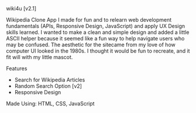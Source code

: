 wiki4u [v2.1]

Wikipedia Clone App I made for fun and to relearn web development fundamentals (APIs, Responsive Design, JavaScript) and apply UX Design skills learned.
I wanted to make a clean and simple design and added a little ASCII helper because it seemed like a fun way to help navigate users who may be confused.
The aesthetic for the sitecame from my love of how computer UI looked in the 1980s. I thought it would be fun to recreate, and it fit will with my little mascot.

Features
  - Search for Wikipedia Articles
  - Random Search Option [v2]
  - Responsive Design

Made Using: HTML, CSS, JavaScript
